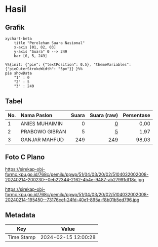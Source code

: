 # Hasil

## Grafik

```mermaid
xychart-beta
    title "Perolehan Suara Nasional"
    x-axis [01, 02, 03]
    y-axis "Suara" 0 --> 249
    bar [0, 5, 249]
```

```mermaid
%%{init: {"pie": {"textPosition": 0.5}, "themeVariables": {"pieOuterStrokeWidth": "5px"}} }%%
pie showData
    "1" : 0
    "2" : 5
    "3" : 249
```

## Tabel

| No. | Nama Paslon    | Suara | Suara (raw) | Persentase |
|:--- |:-------------- | -----:| -----------:| ----------:|
| 1   | ANIES MUHAIMIN | 0     | [0][p-1]    | 0,00       |
| 2   | PRABOWO GIBRAN | 5     | [5][p-2]    | 1,97       |
| 3   | GANJAR MAHFUD  | 249   | [249][p-3]  | 98,03      |


[p-1]: https://github.com/gigit-pemilu/pemilu-2024/blob/main/pilpres/hitung-suara/sub/51-bali/sub/04-gianyar/sub/03-gianyar/sub/2002-sidan/sub/008-tps/sub/paslon-1.txt
[p-2]: https://github.com/gigit-pemilu/pemilu-2024/blob/main/pilpres/hitung-suara/sub/51-bali/sub/04-gianyar/sub/03-gianyar/sub/2002-sidan/sub/008-tps/sub/paslon-2.txt
[p-3]: https://github.com/gigit-pemilu/pemilu-2024/blob/main/pilpres/hitung-suara/sub/51-bali/sub/04-gianyar/sub/03-gianyar/sub/2002-sidan/sub/008-tps/sub/paslon-3.txt

## Foto C Plano

https://sirekap-obj-formc.kpu.go.id/768c/pemilu/ppwp/51/04/03/20/02/5104032002008-20240214-200230--0eb22344-2162-4b4e-9487-ab27991df18c.jpg

https://sirekap-obj-formc.kpu.go.id/768c/pemilu/ppwp/51/04/03/20/02/5104032002008-20240214-195450--73176cef-24fd-40e1-895a-f8b01b5ed796.jpg


## Metadata

| Key        | Value               |
| ---------- | ------------------- |
| Time Stamp | 2024-02-15 12:00:28 |



